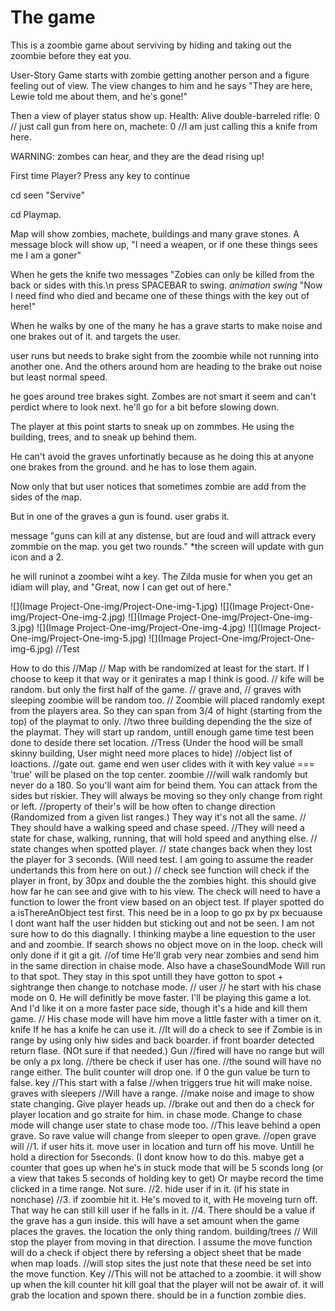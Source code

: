<h1>The game</h1>
This is a zoombie game about serviving by hiding and taking out the zoombie before they eat you.

User-Story
Game starts with zombie getting another person and a figure feeling out of view.
The view changes to him and he says "They are here, Lewie told me about them, and he's gone!"

Then a view of player status show up.
Health: Alive
double-barreled rifle: 0 // just call gun from here on,
machete: 0 //I am just calling this a knife from here.

WARNING: zombes can hear, and they are the dead rising up!

First time Player? <checkboxs>
Press any key to continue

cd seen "Servive"

cd Playmap.

Map will show zombies, machete, buildings and many grave stones. A message block will show up, "I need a weapen, or if one these things sees me I am a goner"

When he gets the knife two messages "Zobies can only be killed from the back or sides with this.\n press SPACEBAR to swing. *animation swing* "Now I need find who died and became one of these things with the key out of here!"

When he walks by one of the many he has a grave starts to make noise and one brakes out of it. and targets the user.

user runs but needs to brake sight from the zoombie while not running into another one. And the others around hom are heading to the brake out noise but least normal speed.

he goes around tree brakes sight. Zombes are not smart it seem and can't perdict where to look next. he'll go for a bit before slowing down.

The player at this point starts to sneak up on zommbes. He using the building, trees, and to sneak up behind them.

He can't avoid the graves unfortinatly because as he doing this at anyone one brakes from the ground. and he has to lose them again.

Now only that but user notices that sometimes zombie are add from the sides of the map.

But in one of the graves a gun is found. user grabs it.

message "guns can kill at any distense, but are loud and will attrack every zommbie on the map. you get two rounds." *the screen will update with gun icon and a 2.

he will runinot a zoombei wiht a key. The Zilda musie for when you get an idiam will play, and "Great, now I can get out of here."

![](Image Project-One-img/Project-One-img-1.jpg)
![](Image Project-One-img/Project-One-img-2.jpg)
![](Image Project-One-img/Project-One-img-3.jpg)
![](Image Project-One-img/Project-One-img-4.jpg)
![](Image Project-One-img/Project-One-img-5.jpg)
![](Image Project-One-img/Project-One-img-6.jpg)
//Test

How to do this
//Map
    // Map with be randomized at least for the start. If I choose to keep it that way or it genirates a map I think is good.
    // kife will be random. but only the first half of the game.
    // grave and, 
    // graves with sleeping zoombie will be random too.
    // Zoombie will placed randomly exept from the players area. So they can span from 3/4 of hight (starting from the top) of the playmat to only. 
    //two three building depending the the size of the playmat. They will start up random, untill enough game time test been done to deside there set location.
    //Tress (Under the hood will be small skinny building, User might need more places to hide)
    //object list of loactions. 
    //gate out. game end wen user clides with it with key value === 'true' will be plased on the top center.
zoombie 
    ///will walk randomly but never do a 180. So you'll want aim for beind them. You can attack from the sides but riskier. They will always be moving so they only change from right or left. 
    //property of their's will be how often to change direction (Randomized from a given list ranges.) They way it's not all the same.
    // They should have a walking speed and chase speed.
    //They will need a state for chase, walking, running, that will hold speed and anything else.
    // state changes when spotted player.
    // state changes back when they lost the player for 3 seconds. (Will need test. I am going to assume the reader undertands this from here on out.)
    // check see function will check if the player in front, by 30px and double the the zombies hight. this should give how far he can see and give with to his view.
        The check will need to have a function to lower the front view based on an object test. If player spotted do a isThereAnObject test first. This need be in a loop to go px by px becuause I dont want half the user hidden but sticking out and not be seen.
        I am not sure how to do this diagnally. I thinking maybe a line equestion to the user and and zoombie. If search shows no object move on in the loop. check will only done if it git a git. 
        //of time He'll grab very near zombies and send him in the same direction in chaise mode.
        Also have a chaseSoundMode Will run to that spot. They stay in this spot untill they have gotton to spot + sightrange then change to notchase mode.
// user 
    // he start with his chase mode on 0. He will definitly be move faster. I'll be playing this game a lot. And I'd like it on a more faster pace side, though it's a hide and kill them game.
    // His chase mode will have him move a little faster with a timer on it.
    knife
        If he has a knife he can use it. 
        //It will do a check to see if 
            Zombie is in range by using only hiw sides and back boarder. if front boarder detected return flase. (NOt sure if that needed.)
        Gun 
        //fired will have no range but will be only a px long.
        //there be check if user has one. 
        //the sound will have no range either.
        The bulit counter will drop one. if 0 the gun value be turn to false.
        key
        //This start with a false
        //when triggers true hit will make noise. 
graves with sleepers
    //Will have a range.
    //make noise and image to show state changing. Give player heads up.
    //brake out and then do a check for player location and go straite for him. in chase mode. Change to chase mode will change user state to chase mode too.
    //This leave behind a open grave. So rave value will change from sleeper to open grave.
    //open grave will 
        //1. if user hits it. move user in location and turn off his move. Untill he hold a direction for 5seconds. (I dont know how to do this. mabye get a counter that goes up when he's in stuck mode that will be 5 sconds long (or a view that takes 5 seconds of holding key to get) Or maybe record the time clicked in a time range. Not sure.
        //2. hide user if in it. (if his state in nonchase)
        //3. if zoombie hit it. He's moved to it, with He moveing turn off. That way he can still kill user if he falls in it.
        //4. There should be a value if the grave has a gun inside. this will have a set amount when the game places the graves. the location the only thing random.
building/trees
    // Will stop the player from moving in that direction. I assume the move function will do a check if object there by refersing a object sheet that be made when map loads.
    //will stop sites the just note that these need be set into the move function.
Key
    //This will not be attached to a zoombie. it will show up when the kill counter hit kill goal that the player will not be awair of. it will grab the location and spown there. should be in a function zombie dies.
